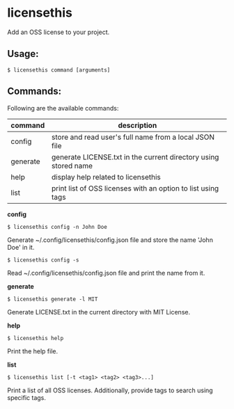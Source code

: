 # licensethis
Add an OSS license to your project.

## Usage:

```
$ licensethis command [arguments]
```

## Commands:
Following are the available commands:

command | description
---- | ----
config | store and read user's full name from a local JSON file
generate | generate LICENSE.txt in the current directory using stored name
help | display help related to licensethis
list | print list of OSS licenses with an option to list using tags

**config**
	
	$ licensethis config -n John Doe
Generate ~/.config/licensethis/config.json file and store the name 'John Doe' in it.

	$ licensethis config -s
Read ~/.config/licensethis/config.json file and print the name from it.

**generate**

	$ licensethis generate -l MIT
Generate LICENSE.txt in the current directory with MIT License.
	
**help**
	
	$ licensethis help
Print the help file.
	
**list**

	$ licensethis list [-t <tag1> <tag2> <tag3>...]
Print a list of all OSS licenses. Additionally, provide tags to search using specific tags.